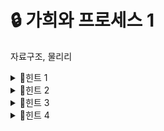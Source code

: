 # 🔒 가희와 프로세스 1
자료구조, 물리리
<details>
<summary>🔑힌트 1</summary>
가장 큰, 가장 작은. <b>가장</b>이라는 말이 들어가면 어떤 자료구조가 떠오르시나요?
</details> 
<details>
<summary>🔑힌트 2</summary>
A와 B가 북쪽으로 달리고 있었습니다. A를 내 차, B를 내 차를 제외한 모든 차입니다. 
</details>
<details>
<summary>🔑힌트 3</summary>
A의 속도가 1 감소했습니다. B 입장에서 A는 어떻게 보일까요?
</details> 
<details>
<summary>🔑힌트 4</summary>
<ul>
  <li> 실행 중인 프로세스 이외의 프로세스들의 우선 순위가 1 증가한다. <br>
  <li> 실행 중인 프로세스의 우선 순위가 1 감소한다. <br>
</ul>
이 둘의 차이는 무엇일까요? <br>
</details>